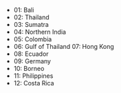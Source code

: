 + 01: Bali
+ 02: Thailand
+ 03: Sumatra
+ 04: Northern India
+ 05: Colombia
+ 06: Gulf of Thailand
07: Hong Kong
+ 08: Ecuador
+ 09: Germany
+ 10: Borneo
+ 11: Philippines
+ 12: Costa Rica
